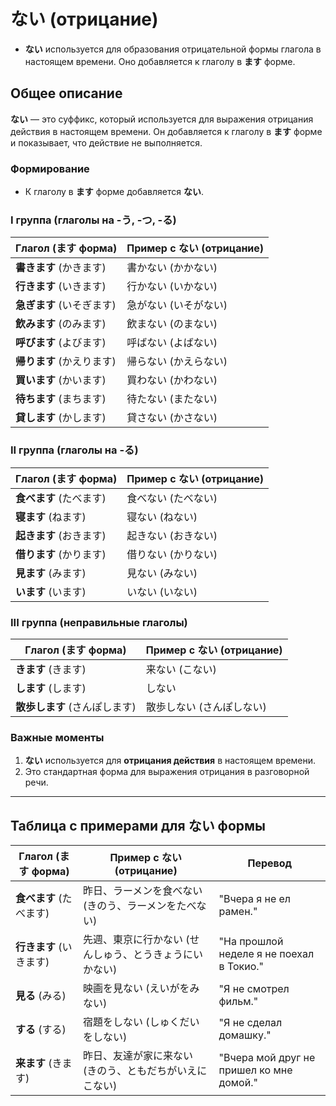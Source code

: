 # ない (отрицание)

- **ない** используется для образования отрицательной формы глагола в настоящем времени. Оно добавляется к глаголу в **ます** форме.

## Общее описание
**ない** — это суффикс, который используется для выражения отрицания действия в настоящем времени. Он добавляется к глаголу в **ます** форме и показывает, что действие не выполняется.

### Формирование

- К глаголу в **ます** форме добавляется **ない**.

### I группа (глаголы на -う, -つ, -る)

| Глагол (ます форма)   | Пример с **ない** (отрицание)    |
|----------------------|------------------------------------|
| **書きます** (かきます) | 書かない (かかない)                   |
| **行きます** (いきます) | 行かない (いかない)                   |
| **急ぎます** (いそぎます) | 急がない (いそがない)                 |
| **飲みます** (のみます) | 飲まない (のまない)                   |
| **呼びます** (よびます) | 呼ばない (よばない)                   |
| **帰ります** (かえります) | 帰らない (かえらない)                 |
| **買います** (かいます)  | 買わない (かわない)                   |
| **待ちます** (まちます)  | 待たない (またない)                   |
| **貸します** (かします) | 貸さない (かさない)                   |

### II группа (глаголы на -る)

| Глагол (ます форма)   | Пример с **ない** (отрицание)   |
|----------------------|----------------------------------|
| **食べます** (たべます)  | 食べない (たべない)                   |
| **寝ます** (ねます)      | 寝ない (ねない)                       |
| **起きます** (おきます)  | 起きない (おきない)                   |
| **借ります** (かります) | 借りない (かりない)                   |
| **見ます** (みます)     | 見ない (みない)                       |
| **います** (います)    | いない (いない)                       |

### III группа (неправильные глаголы)

| Глагол (ます форма)   | Пример с **ない** (отрицание)    |
|----------------------|-----------------------------------|
| **きます** (きます)    | 来ない (こない)                       |
| **します** (します)    | しない                               |
| **散歩します** (さんぽします) | 散歩しない (さんぽしない)              |

### Важные моменты

1. **ない** используется для **отрицания действия** в настоящем времени.
2. Это стандартная форма для выражения отрицания в разговорной речи.

---

## Таблица с примерами для **ない** формы

| Глагол (ます форма)   | Пример с **ない** (отрицание)    | Перевод                          |
|----------------------|-----------------------------------|----------------------------------|
| **食べます** (たべます)  | 昨日、ラーメンを食べない (きのう、ラーメンをたべない) | "Вчера я не ел рамен."            |
| **行きます** (いきます)  | 先週、東京に行かない (せんしゅう、とうきょうにいかない) | "На прошлой неделе я не поехал в Токио." |
| **見る** (みる)        | 映画を見ない (えいがをみない)           | "Я не смотрел фильм."             |
| **する** (する)        | 宿題をしない (しゅくだいをしない)        | "Я не сделал домашку."              |
| **来ます** (きます)    | 昨日、友達が家に来ない (きのう、ともだちがいえにこない) | "Вчера мой друг не пришел ко мне домой." |